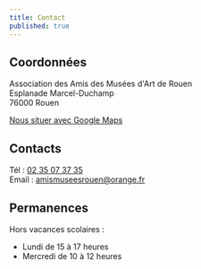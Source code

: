 ```yaml
---
title: Contact
published: true
---
```


## Coordonnées

Association des Amis des Musées d'Art de Rouen  
Esplanade Marcel-Duchamp  
76000 Rouen

[Nous situer avec Google Maps](https://www.google.fr/maps?q=Esplanade+Duchamp+Rouen)

## Contacts

Tél : [02 35 07 37 35](tel:+33235073735)  
Email : [amismuseesrouen@orange.fr](mailto:amismuseesrouen@orange.fr)

## Permanences

Hors vacances scolaires :

 - Lundi de 15 à 17 heures
 - Mercredi de 10 à 12 heures
